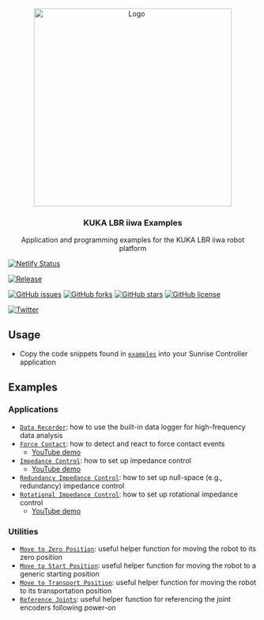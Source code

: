 <br />
<p align="center">
<a href="https://github.com/nnadeau/kuka-lbr-examples">
<img src="https://raw.githubusercontent.com/nnadeau/kuka-lbr-examples/master/media/kuka-lbr.jpg" alt="Logo" width="400">
</a>

<h3 align="center">KUKA LBR iiwa Examples</h3>

<p align="center">
Application and programming examples for the KUKA LBR iiwa robot platform
</p>
</p>


[![Netlify Status](https://api.netlify.com/api/v1/badges/96cf62a7-5c7d-4610-b84f-de0afc34773c/deploy-status)](https://app.netlify.com/sites/competent-panini-00973b/deploys)

[![Release](https://github.com/nnadeau/kuka-lbr-examples/workflows/Release/badge.svg)](https://github.com/nnadeau/kuka-lbr-examples/actions)

[![GitHub issues](https://img.shields.io/github/issues/nnadeau/kuka-lbr-examples)](https://github.com/nnadeau/kuka-lbr-examples/issues)
[![GitHub forks](https://img.shields.io/github/forks/nnadeau/kuka-lbr-examples)](https://github.com/nnadeau/kuka-lbr-examples/network)
[![GitHub stars](https://img.shields.io/github/stars/nnadeau/kuka-lbr-examples)](https://github.com/nnadeau/kuka-lbr-examples/stargazers)
[![GitHub license](https://img.shields.io/github/license/nnadeau/kuka-lbr-examples)](https://github.com/nnadeau/kuka-lbr-examples/blob/master/LICENSE)

[![Twitter](https://img.shields.io/twitter/url?style=social&url=https%3A%2F%2Fgithub.com%2Fnnadeau%2Fkuka-lbr-examples)](https://twitter.com/intent/tweet?text=Wow:&url=https%3A%2F%2Fgithub.com%2Fnnadeau%2Fkuka-lbr-examples)

## Usage

- Copy the code snippets found in [`examples`](examples/) into your Sunrise Controller application

## Examples

### Applications

- [`Data Recorder`](examples/DataRecorderExample.java): how to use the built-in data logger for high-frequency data analysis
- [`Force Contact`](examples/ForceContactRetractExample.java): how to detect and react to force contact events
  - [YouTube demo](https://youtu.be/q5TiEDbcADM?t=7)
- [`Impedance Control`](examples/ImpedanceExample.java): how to set up impedance control
  - [YouTube demo](https://youtu.be/xLpEqh76HUI)
- [`Redundancy Impedance Control`](examples/RedundancyImpedanceExample.java): how to set up null-space (e.g., redundancy) impedance control
- [`Rotational Impedance Control`](examples/RotationalImpedanceExample.java): how to set up rotational impedance control
  - [YouTube demo](https://youtu.be/q5TiEDbcADM?t=17)

### Utilities

- [`Move to Zero Position`](examples/MoveToMechanicalZeroPosition.java): useful helper function for moving the robot to its zero position
- [`Move to Start Position`](examples/MoveToStartPosition.java): useful helper function for moving the robot to a generic starting position
- [`Move to Transport Position`](examples/MoveToTransportPosition.java): useful helper function for moving the robot to its transportation position
- [`Reference Joints`](examples/ReferenceJoints.java): useful helper function for referencing the joint encoders following power-on
